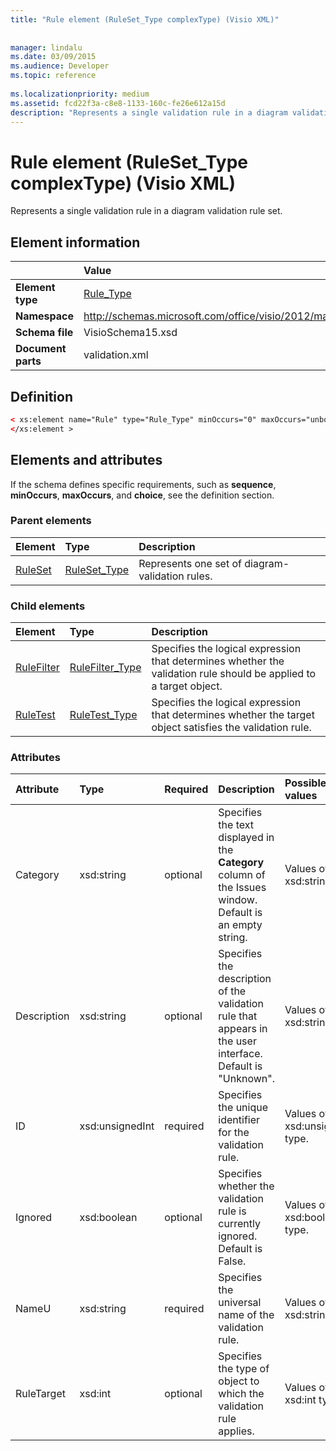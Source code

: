 ```yaml
---
title: "Rule element (RuleSet_Type complexType) (Visio XML)"
 
 
manager: lindalu
ms.date: 03/09/2015
ms.audience: Developer
ms.topic: reference
 
ms.localizationpriority: medium
ms.assetid: fcd22f3a-c8e8-1133-160c-fe26e612a15d
description: "Represents a single validation rule in a diagram validation rule set."
---
```


# Rule element (RuleSet_Type complexType) (Visio XML)

Represents a single validation rule in a diagram validation rule set.
  
## Element information

||Value |
|:-----|:-----|
|**Element type** <br/> |[Rule_Type](rule_type-complextypevisio-xml.md) <br/> |
|**Namespace** <br/> |http://schemas.microsoft.com/office/visio/2012/main  <br/> |
|**Schema file** <br/> |VisioSchema15.xsd  <br/> |
|**Document parts** <br/> |validation.xml  <br/> |
   
## Definition

```XML
< xs:element name="Rule" type="Rule_Type" minOccurs="0" maxOccurs="unbounded" >
</xs:element >
```

## Elements and attributes

If the schema defines specific requirements, such as **sequence**, **minOccurs**, **maxOccurs**, and **choice**, see the definition section. 
  
### Parent elements

|**Element**|**Type**|**Description**|
|:-----|:-----|:-----|
|[RuleSet](ruleset-element-rulesets_type-complextypevisio-xml.md) <br/> |[RuleSet_Type](ruleset_type-complextypevisio-xml.md) <br/> |Represents one set of diagram-validation rules. |
   
### Child elements

|**Element**|**Type**|**Description**|
|:-----|:-----|:-----|
|[RuleFilter](rulefilter-element-rule_type-complextypevisio-xml.md) <br/> |[RuleFilter_Type](rulefilter_type-complextypevisio-xml.md) <br/> |Specifies the logical expression that determines whether the validation rule should be applied to a target object. |
|[RuleTest](ruletest-element-rule_type-complextypevisio-xml.md) <br/> |[RuleTest_Type](ruletest_type-complextypevisio-xml.md) <br/> |Specifies the logical expression that determines whether the target object satisfies the validation rule. |
   
### Attributes

|**Attribute**|**Type**|**Required**|**Description**|**Possible values**|
|:-----|:-----|:-----|:-----|:-----|
|Category  <br/> |xsd:string  <br/> |optional  <br/> |Specifies the text displayed in the **Category** column of the Issues window. Default is an empty string. |Values of the xsd:string type. |
|Description  <br/> |xsd:string  <br/> |optional  <br/> |Specifies the description of the validation rule that appears in the user interface. Default is "Unknown". |Values of the xsd:string type. |
|ID  <br/> |xsd:unsignedInt  <br/> |required  <br/> |Specifies the unique identifier for the validation rule. |Values of the xsd:unsignedInt type. |
|Ignored  <br/> |xsd:boolean  <br/> |optional  <br/> |Specifies whether the validation rule is currently ignored. Default is False. |Values of the xsd:boolean type. |
|NameU  <br/> |xsd:string  <br/> |required  <br/> |Specifies the universal name of the validation rule. |Values of the xsd:string type. |
|RuleTarget  <br/> |xsd:int  <br/> |optional  <br/> |Specifies the type of object to which the validation rule applies. |Values of the xsd:int type. |
   

